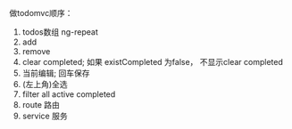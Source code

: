 做todomvc顺序：
1. todos数组 ng-repeat
2. add 
3. remove
4. clear completed; 如果 existCompleted 为false， 不显示clear completed
5. 当前编辑; 回车保存
6. (左上角)全选
7. filter all active completed
8. route 路由 
9. service 服务
